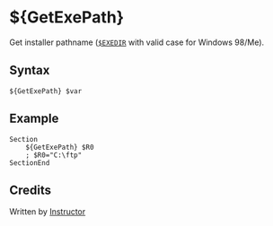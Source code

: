 # ${GetExePath}

Get installer pathname ([`$EXEDIR`][1] with valid case for Windows 98/Me).

## Syntax

    ${GetExePath} $var

## Example

    Section
        ${GetExePath} $R0
        ; $R0="C:\ftp"
    SectionEnd

## Credits

Written by [Instructor][2]

[1]: ../../Variables/EXEDIR.md
[2]: http://nsis.sourceforge.net/User:Instructor
